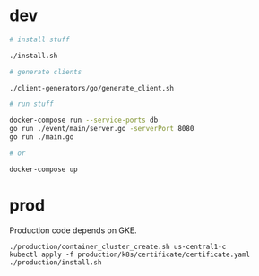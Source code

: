# dev

```sh
# install stuff

./install.sh

# generate clients

./client-generators/go/generate_client.sh

# run stuff

docker-compose run --service-ports db
go run ./event/main/server.go -serverPort 8080
go run ./main.go

# or

docker-compose up
```

# prod

Production code depends on GKE.

```
./production/container_cluster_create.sh us-central1-c
kubectl apply -f production/k8s/certificate/certificate.yaml
./production/install.sh
```
